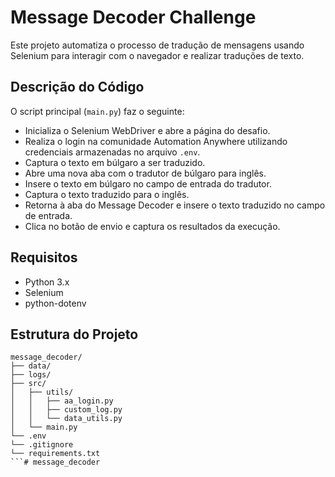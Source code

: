 # Message Decoder Challenge

Este projeto automatiza o processo de tradução de mensagens usando Selenium para interagir com o navegador e realizar traduções de texto.

## Descrição do Código

O script principal (`main.py`) faz o seguinte:
- Inicializa o Selenium WebDriver e abre a página do desafio.
- Realiza o login na comunidade Automation Anywhere utilizando credenciais armazenadas no arquivo `.env`.
- Captura o texto em búlgaro a ser traduzido.
- Abre uma nova aba com o tradutor de búlgaro para inglês.
- Insere o texto em búlgaro no campo de entrada do tradutor.
- Captura o texto traduzido para o inglês.
- Retorna à aba do Message Decoder e insere o texto traduzido no campo de entrada.
- Clica no botão de envio e captura os resultados da execução.

## Requisitos

- Python 3.x
- Selenium
- python-dotenv

## Estrutura do Projeto

```
message_decoder/
├── data/
├── logs/
├── src/
│   ├── utils/
│   │   ├── aa_login.py
│   │   ├── custom_log.py
│   │   └── data_utils.py
│   └── main.py
└── .env
└── .gitignore
└── requirements.txt
```#   m e s s a g e _ d e c o d e r  
 